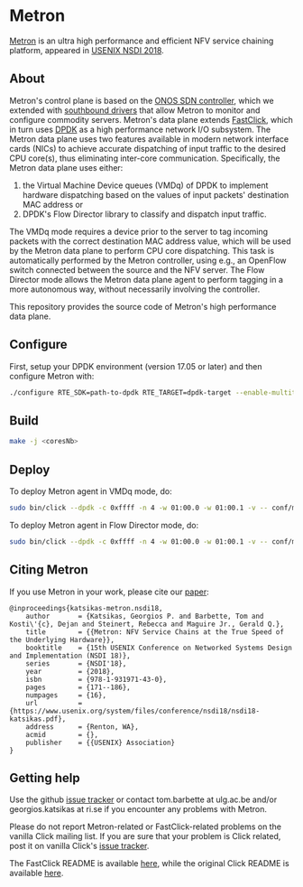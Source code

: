 Metron
=========
[Metron][metron-paper] is an ultra high performance and efficient NFV service chaining platform, appeared in [USENIX NSDI 2018][metron-nsdi-page].


About
----
Metron's control plane is based on the [ONOS SDN controller][onos], which we extended with [southbound drivers][metron-driver] that allow Metron to monitor and configure commodity servers.
Metron's data plane extends [FastClick][fastclick], which in turn uses [DPDK][dpdk] as a high performance network I/O subsystem.
The Metron data plane uses two features available in modern network interface cards (NICs) to achieve accurate dispatching of input traffic to the desired CPU core(s), thus eliminating inter-core communication.
Specifically, the Metron data plane uses either:
  1. the Virtual Machine Device queues (VMDq) of DPDK to implement hardware dispatching based on the values of input packets' destination MAC address or
  2. DPDK's Flow Director library to classify and dispatch input traffic.

The VMDq mode requires a device prior to the server to tag incoming packets with the correct destination MAC address value, which will be used by the Metron data plane to perform CPU core dispatching.
This task is automatically performed by the Metron controller, using e.g., an OpenFlow switch connected between the source and the NFV server.
The Flow Director mode allows the Metron data plane agent to perform tagging in a more autonomous way, without necessarily involving the controller.

This repository provides the source code of Metron's high performance data plane.


Configure
----
First, setup your DPDK environment (version 17.05 or later) and then configure Metron with:
```bash
./configure RTE_SDK=path-to-dpdk RTE_TARGET=dpdk-target --enable-multithread --disable-linuxmodule --enable-intel-cpu --enable-user-multithread --verbose CFLAGS="-std=gnu11 -O3" CXXFLAGS="-std=gnu++14 -O3" --disable-dynamic-linking --enable-poll --enable-bound-port-transfer --enable-dpdk --enable-batch --with-netmap=no --enable-zerocopy --enable-dpdk-pool --disable-dpdk-packet --enable-nanotimestamp --enable-all-elements --enable-json
```


Build
----
```bash
make -j <coresNb>
```


Deploy
----
To deploy Metron agent in VMDq mode, do:
```bash
sudo bin/click --dpdk -c 0xffff -n 4 -w 01:00.0 -w 01:00.1 -v -- conf/metron/metron-master-vmdq.conf
```

To deploy Metron agent in Flow Director mode, do:
```bash
sudo bin/click --dpdk -c 0xffff -n 4 -w 01:00.0 -w 01:00.1 -v -- conf/metron/metron-master-flow-director.conf rulesFile=conf/metron/test_nic_rules
```


Citing Metron
----
If you use Metron in your work, please cite our [paper][metron-paper]:
```
@inproceedings{katsikas-metron.nsdi18,
	author       = {Katsikas, Georgios P. and Barbette, Tom and Kosti\'{c}, Dejan and Steinert, Rebecca and Maguire Jr., Gerald Q.},
	title        = {{Metron: NFV Service Chains at the True Speed of the Underlying Hardware}},
	booktitle    = {15th USENIX Conference on Networked Systems Design and Implementation (NSDI 18)},
	series       = {NSDI'18},
	year         = {2018},
	isbn         = {978-1-931971-43-0},
	pages        = {171--186},
	numpages     = {16},
	url          = {https://www.usenix.org/system/files/conference/nsdi18/nsdi18-katsikas.pdf},
	address      = {Renton, WA},
	acmid        = {},
	publisher    = {{USENIX} Association}
}
```


Getting help
----
Use the github [issue tracker][fastclick-issue-tracker] or contact tom.barbette at ulg.ac.be and/or
georgios.katsikas at ri.se if you encounter any problems with Metron.

Please do not report Metron-related or FastClick-related problems on the vanilla Click mailing list.
If you are sure that your problem is Click related, post it on vanilla Click's [issue tracker][click-issue-tracker].

The FastClick README is available [here][fastclick-readme], while the original Click README is available [here][click-readme].

[metron-paper]: https://www.usenix.org/system/files/conference/nsdi18/nsdi18-katsikas.pdf
[metron-nsdi-page]: https://www.usenix.org/conference/nsdi18/presentation/katsikas
[onos]: https://onosproject.org/
[metron-driver]: https://github.com/opennetworkinglab/onos/tree/master/drivers/server
[fastclick]: https://github.com/tbarbette/fastclick
[dpdk]: https://dpdk.org/
[fastclick-issue-tracker]: https://github.com/tbarbette/fastclick/issues
[click-issue-tracker]: https://github.com/kohler/click/issues
[fastclick-readme]: README.fastclick.md
[click-readme]: README.original.md
